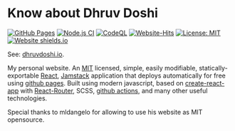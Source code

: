 # Know about Dhruv Doshi
[![GitHub Pages](https://github.com/DhruvDoshi/dhruvdoshi.github.io/actions/workflows/github-pages.yml/badge.svg)](https://github.com/DhruvDoshi/dhruvdoshi.github.io/actions/workflows/github-pages.yml)
[![Node.js CI](https://github.com/DhruvDoshi/dhruvdoshi.github.io/actions/workflows/node.js.yml/badge.svg)](https://github.com/DhruvDoshi/dhruvdoshi.github.io/actions/workflows/node.js.yml)
[![CodeQL](https://github.com/DhruvDoshi/dhruvdoshi.github.io/actions/workflows/codeql-analysis.yml/badge.svg)](https://github.com/DhruvDoshi/dhruvdoshi.github.io/actions/workflows/codeql-analysis.yml)
[![Website-Hits](https://hits.seeyoufarm.com/api/count/incr/badge.svg?url=https%3A%2F%2Fdhruvdoshi.github.io)](https://dhruvdoshi.github.io/)
[![License: MIT](https://img.shields.io/badge/License-MIT-yellow.svg?style=popout-square)](https://opensource.org/licenses/MIT)
[![Website shields.io](https://img.shields.io/website-up-down-orange-red/http/shields.io.svg)](https://dhruvdoshi.github.io/)


See: [dhruvdoshi.io](https://doshidhruv.com).

My personal website. An [MIT](https://github.com/DhruvDoshi/dhruvdoshi.github.io/main/LICENSE) licensed, simple, easily modifiable, statically-exportable [React](https://reactjs.org/), [Jamstack](https://jamstack.org/) application that deploys automatically for free using [github pages](https://pages.github.com/). Built using modern javascript, based on [create-react-app](https://github.com/facebook/create-react-app) with [React-Router](https://reactrouter.com/), SCSS, [github actions](https://github.com/features/actions), and many other useful technologies.

Special thanks to mldangelo for allowing to use his website as MIT opensource.
